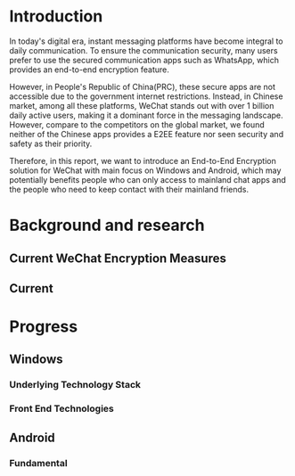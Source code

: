# Introduction
In today's digital era, instant messaging platforms have become integral to daily communication. To ensure the communication security, many users prefer to use the secured communication apps such as WhatsApp, which provides an end-to-end encryption feature. 

However, in People's Republic of China(PRC), these secure apps are not accessible due to the government internet restrictions. Instead, in Chinese market, among all these platforms, WeChat stands out with over 1 billion daily active users, making it a dominant force in the messaging landscape. However, compare to the competitors on the global market, we found neither of the Chinese apps provides a E2EE feature nor seen security and safety as their priority. 

Therefore, in this report, we want to introduce an End-to-End Encryption solution for WeChat with main focus on Windows and Android, which may potentially benefits people who can only access to mainland chat apps and the people who need to keep contact with their mainland friends. 

# Background and research

## Current WeChat Encryption Measures

## Current 


# Progress



## Windows

### Underlying Technology Stack
### Front End Technologies


## Android
### Fundamental